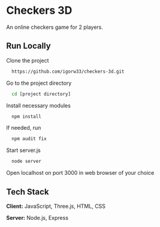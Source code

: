 
# Checkers 3D

An online checkers game for 2 players.

## Run Locally

Clone the project

```bash
  https://github.com/igorw33/checkers-3d.git
```

Go to the project directory

```bash
  cd [project directory]
```

Install necessary modules
```bash
  npm install
```

If needed, run
```bash
  npm audit fix
```

Start server.js
```bash
  node server
```

Open localhost on port 3000 in web browser of your choice

## Tech Stack

**Client:** JavaScript, Three.js, HTML, CSS

**Server:** Node.js, Express

